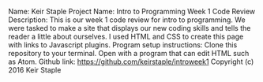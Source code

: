 Name: Keir Staple
Project Name: Intro to Programming Week 1 Code Review
Description: This is our week 1 code review for intro to programming. We were tasked to make a site that displays our new coding skills and tells the reader a little about ourselves. I used HTML and CSS to create this page with links to Javascript plugins.
Program setup instructions: Clone this repository to your terminal. Open with a program that can edit HTML such as Atom.
Github link: https://github.com/keirstaple/introweek1
Copyright (c) 2016 Keir Staple
